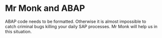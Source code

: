 # Mr **Monk** and **ABAP**

ABAP code needs to be formatted. Otherwise it is almost impossible to catch criminal bugs killing your daily SAP processes. Mr Monk will help us in this situation.



